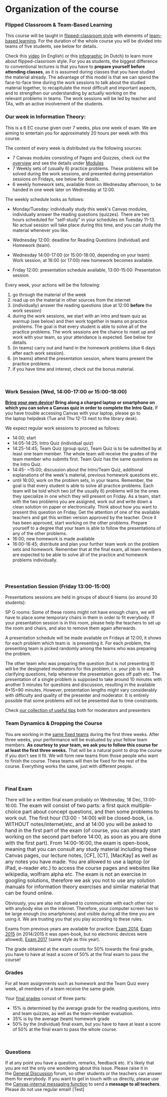# Organization of the course

<h3>Flipped Classroom &amp; Team-Based Learning</h3>
<p>This course will be taught in <a href="https://en.wikipedia.org/wiki/Flipped_classroom" target="_blank">flipped-classroom style</a> with elements of <a href="https://en.wikipedia.org/wiki/Team-based_learning">team-based learning</a>. For the duration of the whole course you will be divided into teams of five students, see below for details.</p>
<p>Check this <a href="https://vimeo.com/70893101" target="_blank">video</a> (in English) or this <a href="https://www.kennisnet.nl/fileadmin/kennisnet/leren_ict/flipping_the_classroom/bijlagen/Infographic_Flipping_the_Classroom.pdf" target="_blank">infographic</a> (in Dutch) to learn more about flipped-classroom style. For you as students, the biggest difference to conventional lectures is that you have to <strong>prepare yourself before attending classes</strong>, as it is assumed during classes that you have studied the material already. The advantage of this model is that we can spend the face-to-face time during the work sessions to talk about the studied material together, to recapitulate the most difficult and important aspects, and to strengthen our understanding by actually working on the relevant problems in teams. The work sessions will be led by teacher and TAs, with an active involvement of the students.</p>
<h3>Our week in Information Theory:</h3>
<p>This is a 6 EC course given over 7 weeks, plus one week of exam. We are aiming to entertain you for approximately 20 hours per week with this course.</p>
<p>The content of every week is distributed via the following sources:</p>
<ul>
<li>7 Canvas modules consisting of Pages and Quizzes, check out the <a title="Course content (overview)" href="https://canvas.uva.nl/courses/10933/pages/course-content-overview" data-api-endpoint="https://canvas.uva.nl/api/v1/courses/10933/pages/course-content-overview" data-api-returntype="Page">overview</a> and see the details under <a title="Modules" href="https://canvas.uva.nl/courses/10933/modules" data-api-endpoint="https://canvas.uva.nl/api/v1/courses/10933/modules" data-api-returntype="[Module]">Modules</a>
</li>
<li>7 Weekly sets of (usually 6) practice problems. These problems will be solved during the work sessions, and presented during presentation sessions on Fridays, see below for details.</li>
<li>6 weekly homework sets, available from on Wednesday afternoon, to be handed in one week later on Wednesday at 12:00.</li>
</ul>
<p>The weekly schedule looks as follows:</p>
<ul>
<li>
<p>Monday/Tuesday: individually study this week's Canvas modules, individually answer the reading questions (quizzes). There are two hours scheduled for "self-study" in your schedules on Tuesday 11-13. No actual session will take place during this time, and you can study the material whenever you like.</p>
</li>
<li>
<p>Wednesday 12:00: deadline for Reading Questions (individual) and Homework (team).</p>
</li>
<li>
<p>Wednesday 14:00-17:00 (or 15:00-18:00, depending on your team): Work session, at 16:00 (or 17:00) new homework becomes available.</p>
</li>
<li>
<p>Friday 12:00: presentation schedule available, 13:00-15:00: Presentation session.</p>
</li>
</ul>
<p>Every week, your actions will be the following:</p>
<ol>
<li>go through the material of the week</li>
<li>read up on the material in other sources from the internet</li>
<li>(individually) answer the reading questions (due at 12:00 <strong>before</strong> the work session)</li>
<li>during the work sessions, we start with an intro and team quiz as warmup (see below) and then work together in teams on practice problems. The goal is that every student is able to solve all of the practice problems. The work sessions are the chance to meet up and work with your team, so your attendance is expected. See below for details.</li>
<li>(in teams) carry out and hand in the homework problems (due 6 days after each work session).</li>
<li>(in teams) attend the presentation session, where teams present the practice problems.</li>
<li>if you have time and interest, check out the bonus material.</li>
</ol>
<p> </p>
<h3>Work Session (Wed, 14:00-17:00 or 15:00-18:00)</h3>
<p><strong><a href="https://datanose.nl/#docentensite/facilities/byod">Bring your own device</a>! Bring along a charged laptop or smartphone on which you can solve a Canvas quiz in order to complete the Intro Quiz. </strong>If you have trouble accessing Canvas with your laptop, please go to the laptop helpdesk (Tue and Thu 12-13 next to the library desk).</p>
<p>We expect regular work sessions to proceed as follows:</p>
<ul>
<li>14:00; start</li>
<li>14:05-14:25; Intro Quiz (individual quiz)</li>
<li>14:25-14:45; Team Quiz (group quiz), Team Quiz is to be submitted by at least one team member. The whole team will receive the grades of the team member who submits first. Team Quiz has the same questions as the Intro Quiz.</li>
<li>14:45- ~15:00; discussion about the Intro/Team Quiz, additional explanations of the week's material, previous homework questions etc. </li>
<li>until 16:00; work on the problem sets, in your teams. Remember, the goal is that every student is able to solve all practice problems. Each team will be told which two (of the usually 6) problems will be the ones they specialize in one which they will present on Friday. As a team, start with the two problems you are assigned, work out and write down a clean solution on paper or electronically. Think about how you want to present this question on Friday. Get the attention of one of the available teachers and get this written version approved by the teacher. Once it has been approved, start working on the other problems. Prepare yourself to a degree that your team is able to follow the presentations of any of the other problems.</li>
<li>16:00; new homework is made available</li>
<li>16:00-16:45; distribute and plan your further team work on the problem sets and homework. Remember that at the final exam, all team members are expected to be able to solve all of the practice and homework problems individually.</li>
</ul>
<h3> </h3>
<h3>Presentation Session (Friday 13:00-15:00)</h3>
<p>Presentations sessions are held in groups of about 6 teams (so around 30 students):</p>
<p>SP G rooms: Some of these rooms might not have enough chairs, we will have to place some temporary chairs in them in order to fit everybody. If your presentation session is in this room, please help the teachers to set up the room and chairs, and also to remove them again afterwards.</p>
<p>A presentation schedule will be made available on Fridays at 12:00, it shows for each problem which team is  is presenting it. For each problem, the presenting team is picked randomly among the teams who was preparing the problem.</p>
<p>The other team who was preparing the question (but is not presenting it) will be the designated moderators for this problem, i.e. your job is to ask clarifying questions, help whenever the presentation goes off path etc. The presentation of a single problem is supposed to take around 10 minutes with another 5 minutes for questions and discussion, resulting in the available 6*15=90 minutes. However, presentation lengths might vary considerably with difficulty and quality of the presenter and moderator. It is entirely possible that some problems will not be presented due to time constraints.</p>
<p>Check <a title="Tips for Moderators and Presenters" href="https://canvas.uva.nl/courses/10933/pages/tips-for-moderators-and-presenters" data-api-endpoint="https://canvas.uva.nl/api/v1/courses/10933/pages/tips-for-moderators-and-presenters" data-api-returntype="Page">our collection of useful tips</a> both for moderators and presenters</p>
<h3>Team Dynamics &amp; Dropping the Course</h3>
<p>You are working in the <a title="People" href="https://canvas.uva.nl/courses/10933/users">same fixed teams</a> during the first three weeks. After three weeks, your performance will be evaluated by your fellow team members. <strong>As courtesy to your team, we ask you to follow this course for at least the first three weeks.</strong> That will be a natural point to drop the course if you don't see it fit. We will form new teams from those people who want to finish the course. These teams will then be fixed for the rest of the course. Everything works the same, just with different people.</p>
<p> </p>
<h3 id="exam">Final Exam</h3>
<p>There will be a written final exam probably on Wednesday, 18 Dec, 13:00-16:00. <span style="font-size: 1rem;">The exam will consist of two parts: a first quick multiple-choice part about concept questions, and then some problems to work out. The first hour (13:00 - 14:00) will be closed-book, i.e. WITHOUT notes/internet/etc, and at 14:00 you will be asked to hand in the first part of the exam (of course, you can already start working on the second part before 14:00, as soon as you are done with the first part). From 14:00-16:00, the exam is open-book, meaning that you can consult any study material including these Canvas pages, our lecture notes, [CF], [CT], [MacKay] as well as any notes you have made. You are allowed to use a laptop (or iPad, e-reader etc.) to access the course pages and websites like wikipedia, wolfram alpha etc. The exam is not an exercise in googling solutions, therefore we ask you not to use any solution manuals for information theory exercises and similar material that can be found online.</span></p>
<div class="box generalbox center clearfix">
<div class="no-overflow">
<p>Obviously, you are also not allowed to communicate with each other nor with anybody else on the internet. Therefore, your computer screen has to be large enough (no smartphones) and visible during all the time you are using it. We are trusting you that you play according to these rules.</p>
<p>Exams from previous years are available for practice: <a href="https://www.moodle.ch/lms/pluginfile.php/7444/mod_page/content/18/IT%20Exam%202014">Exam 2014</a>, <a href="https://www.moodle.ch/lms/pluginfile.php/7444/mod_page/content/18/IT%20Exam%202015">Exam 2015</a> (in 2014/2015 it was open-book, but no electronic devices were allowed), <a class="instructure_file_link instructure_scribd_file" title="InformationTheoryExam2017_merged.pdf" href="https://canvas.uva.nl/courses/10933/files/1322461/download?verifier=RR6nxW03VaRwFDZEAAcmUeeYiDXC9r8oj82vZmh0&amp;wrap=1" data-api-endpoint="https://canvas.uva.nl/api/v1/courses/10933/files/1322461" data-api-returntype="File">Exam 2017</a> (same style as this year).</p>
</div>
</div>
<p>The grade obtained at the exam counts for 50% towards the final grade, you have to have at least a score of 50% at the final exam to pass the course!</p>
<h3>Grades</h3>
<p>For all team assignments such as homework and the Team Quiz every week, all members of a team receive the same grade.</p>
<p>Your <a title="Grades" href="https://canvas.uva.nl/courses/10933/grades">final grades</a> consist of three parts:</p>
<ul>
<li>15% is determined by the average grade for the reading questions, intro and team quizzes, as well as the team-member evaluation.</li>
<li>35% is by the average (team) homework grade</li>
<li>50% by the (individual) final exam, but you have to have at least a score of 50% at the final exam to pass the whole course. </li>
</ul>
<p> </p>
<h3>Questions</h3>
<p>If at any point you have a question, remarks, feedback etc. it's likely that you are not the only one wondering about this issue. Please raise it in the <a title="Discussions" href="https://canvas.uva.nl/courses/10933/discussion_topics" data-api-endpoint="https://canvas.uva.nl/api/v1/courses/10933/discussion_topics" data-api-returntype="[Discussion]">General Discussion</a> forum, so other students or the teachers can answer them for everybody. If you want to get in touch with us directly, please use the <a href="https://canvas.uva.nl/conversations">Canvas-internal messaging function</a> to send a <strong>message to all teachers</strong>. Please do not use regular email! [Test]</p>
